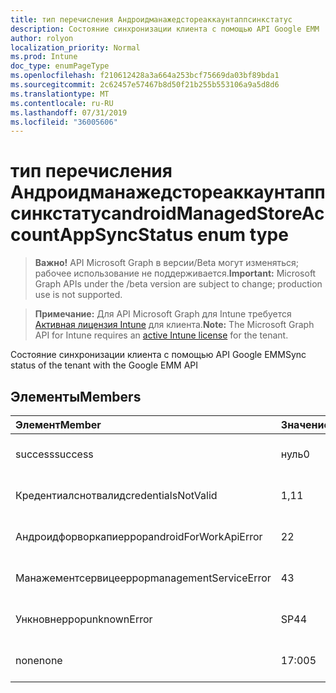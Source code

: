 ```yaml
---
title: тип перечисления Андроидманажедстореаккаунтаппсинкстатус
description: Состояние синхронизации клиента с помощью API Google EMM
author: rolyon
localization_priority: Normal
ms.prod: Intune
doc_type: enumPageType
ms.openlocfilehash: f210612428a3a664a253bcf75669da03bf89bda1
ms.sourcegitcommit: 2c62457e57467b8d50f21b255b553106a9a5d8d6
ms.translationtype: MT
ms.contentlocale: ru-RU
ms.lasthandoff: 07/31/2019
ms.locfileid: "36005606"
---
```

# <a name="androidmanagedstoreaccountappsyncstatus-enum-type"></a><span data-ttu-id="8fc21-103">тип перечисления Андроидманажедстореаккаунтаппсинкстатус</span><span class="sxs-lookup"><span data-stu-id="8fc21-103">androidManagedStoreAccountAppSyncStatus enum type</span></span>

> <span data-ttu-id="8fc21-104">**Важно!** API Microsoft Graph в версии/Beta могут изменяться; рабочее использование не поддерживается.</span><span class="sxs-lookup"><span data-stu-id="8fc21-104">**Important:** Microsoft Graph APIs under the /beta version are subject to change; production use is not supported.</span></span>

> <span data-ttu-id="8fc21-105">**Примечание:** Для API Microsoft Graph для Intune требуется [Активная лицензия Intune](https://go.microsoft.com/fwlink/?linkid=839381) для клиента.</span><span class="sxs-lookup"><span data-stu-id="8fc21-105">**Note:** The Microsoft Graph API for Intune requires an [active Intune license](https://go.microsoft.com/fwlink/?linkid=839381) for the tenant.</span></span>

<span data-ttu-id="8fc21-106">Состояние синхронизации клиента с помощью API Google EMM</span><span class="sxs-lookup"><span data-stu-id="8fc21-106">Sync status of the tenant with the Google EMM API</span></span>

## <a name="members"></a><span data-ttu-id="8fc21-107">Элементы</span><span class="sxs-lookup"><span data-stu-id="8fc21-107">Members</span></span>
|<span data-ttu-id="8fc21-108">Элемент</span><span class="sxs-lookup"><span data-stu-id="8fc21-108">Member</span></span>|<span data-ttu-id="8fc21-109">Значение</span><span class="sxs-lookup"><span data-stu-id="8fc21-109">Value</span></span>|<span data-ttu-id="8fc21-110">Описание</span><span class="sxs-lookup"><span data-stu-id="8fc21-110">Description</span></span>|
|:---|:---|:---|
|<span data-ttu-id="8fc21-111">success</span><span class="sxs-lookup"><span data-stu-id="8fc21-111">success</span></span>|<span data-ttu-id="8fc21-112">нуль</span><span class="sxs-lookup"><span data-stu-id="8fc21-112">0</span></span>|<span data-ttu-id="8fc21-113">Пока не задокументировано.</span><span class="sxs-lookup"><span data-stu-id="8fc21-113">Not yet documented</span></span>|
|<span data-ttu-id="8fc21-114">Кредентиалснотвалид</span><span class="sxs-lookup"><span data-stu-id="8fc21-114">credentialsNotValid</span></span>|<span data-ttu-id="8fc21-115">1,1</span><span class="sxs-lookup"><span data-stu-id="8fc21-115">1</span></span>|<span data-ttu-id="8fc21-116">Пока не задокументировано.</span><span class="sxs-lookup"><span data-stu-id="8fc21-116">Not yet documented</span></span>|
|<span data-ttu-id="8fc21-117">Андроидфорворкапиеррор</span><span class="sxs-lookup"><span data-stu-id="8fc21-117">androidForWorkApiError</span></span>|<span data-ttu-id="8fc21-118">2</span><span class="sxs-lookup"><span data-stu-id="8fc21-118">2</span></span>|<span data-ttu-id="8fc21-119">Пока не задокументировано.</span><span class="sxs-lookup"><span data-stu-id="8fc21-119">Not yet documented</span></span>|
|<span data-ttu-id="8fc21-120">Манажементсервицееррор</span><span class="sxs-lookup"><span data-stu-id="8fc21-120">managementServiceError</span></span>|<span data-ttu-id="8fc21-121">4</span><span class="sxs-lookup"><span data-stu-id="8fc21-121">3</span></span>|<span data-ttu-id="8fc21-122">Пока не задокументировано.</span><span class="sxs-lookup"><span data-stu-id="8fc21-122">Not yet documented</span></span>|
|<span data-ttu-id="8fc21-123">Ункновнеррор</span><span class="sxs-lookup"><span data-stu-id="8fc21-123">unknownError</span></span>|<span data-ttu-id="8fc21-124">SP4</span><span class="sxs-lookup"><span data-stu-id="8fc21-124">4</span></span>|<span data-ttu-id="8fc21-125">Пока не задокументировано.</span><span class="sxs-lookup"><span data-stu-id="8fc21-125">Not yet documented</span></span>|
|<span data-ttu-id="8fc21-126">none</span><span class="sxs-lookup"><span data-stu-id="8fc21-126">none</span></span>|<span data-ttu-id="8fc21-127">17:00</span><span class="sxs-lookup"><span data-stu-id="8fc21-127">5</span></span>|<span data-ttu-id="8fc21-128">Пока не задокументировано.</span><span class="sxs-lookup"><span data-stu-id="8fc21-128">Not yet documented</span></span>|





